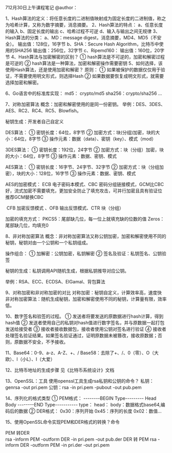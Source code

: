 712月30日上午课程笔记
@author：

1、Hash算法的定义：将任意长度的二进制值映射成为固定长度的二进制值，称之为哈希计算，又称为数字摘要，消息摘要。
2、Hash算法的特点：
	a、任意长度的输入
	b、固定长度的输出
	c、哈希过程不可逆
	d、输入与输出之间无规律
3、Hash算法的分类：
	a、MD：message digest，消息摘要，MD4、MD5（不安全）。
		输出值：128位，16字节
	b、SHA：Secure Hash Algorithm，比特币中使用的SHA256
		输出值：256位，32字节
	c、Ripemd160：
		输出值：160位，20字节
4、Hash算法与加密解密的区别？
	① hash算法是不可逆的，加密和解密过程是可逆的
	② hash算法是一种算法，加密和解密操作需要密钥
5、如何选择，该使用Hash算法，还是使用加密和解密？
原则：
	① 如果被保护的数据仅仅用于验证，不需要使用明文形式，则选择Hash
	② 如果数据要恢复成明文形式，就需要选择加密和解密。

6、Go语言中的标准库实现：
	md5： crypto/md5
	sha256：crypto/sha256
	...

7、对称加密算法
概念：加密和解密使用的是同一份密钥。
举例：DES、3DES、AES、RC2、RC4、RC5、Blowfish。

秘钥生成：开发者自己自定义

DES算法：
	① 密钥长度：64位，8字节
	② 加密方式：块(分组)加密，块的大小：64位，8字节
	③ 操作元素：数据（data）、密钥（key）、模式（mod）

3DES算法：
	① 密钥长度：192位，24字节
	② 加密方式：块（分组）加密，块的大小：64位，8字节
	③ 操作元素：数据、密钥、模式

AES算法：
	① 密钥长度：16字节、24字节、32字节
	② 加密方式：块（分组加密），块的大小：128位，16字节
	③ 操作元素：数据、密钥、模式

AES的加密模式：
	ECB 电子密码本模式、CBC 密码分组链接模式，GCM比CBC好，流式加密不需要填充，更加安全防止了填充攻击，可并行加密且具有验证位  推荐GCM替换CBC

​    CFB 加密反馈模式  、OFB 输出反馈模式、CTR 块（分组）

加密的填充方式：
	PKCS5：尾部缺几位，每一位上就填充缺的位数的值
	Zeros：尾部缺几位，均填充0

8、非对称加密算法
概念：非对称加密算法又称公钥加密，加密和解密使用不同的秘钥，秘钥对由一个公钥和一个私钥组成。

操作组合：
	① 加解密：公钥加密，私钥解密
	② 签名及验证：私钥签名、公钥验签

秘钥的生成：私钥调用API随机生成，根据私钥推导对应公钥。

举例：RSA、ECC、ECDSA、EIGamal、背包算法

9、对称加密和非对称加密的对比
	对称加密：秘钥自定义，计算效率高，速度快
	非对称加密算法：随机生成秘钥，加密和解密使用不同的秘钥，计算量有限，效率低。

10、数字签名和验签的过程。
	① 发送者将要发送的原数据进行hash计算，得到hash值
	② 发送者使用自己的私钥对hash值进行数字签名，并与原数据一起打包发送给接受者
	③ 接收者接收数据包，接收者使用公钥对签名进行验证
	④ 接收者处理签名验证结果。如果签名验证通过，证明原数据未被篡改，接收原数据；否则，原数据不安全，不予接收。

11、Base64：0-9、a-z、A-Z、+、/
	Base58：去除了+、/、0（零）、O（大欧）、l（小L）、I（大爱）

12、比特币地址的生成步骤
	见《比特币系统设计》文档

13、OpenSSL：工具
	使用openssl工具生成rsa私钥和公钥的命令？
	私钥：genrsa -out pri.pem
	公钥：rsa -in pri.pem -pubout -out pub.pem

14、序列化的格式类型
	① PEM格式：
		--------BEGIN Type---------
		Head
		Body
		--------END Type-----------
		type：
		head：
		body：数据格式base64,编码后的数据
	② DER格式：
		0x30：序列开始
		0x45：序列的长度
		0x02：数值...

15、使用OpenSSL命令实现PEM和DER格式的转换？命令

PEM 转DER	
rsa -inform PEM -outform DER -in pri.pem -out pub.der
DER 转 PEM
rsa -inform DER -outform PEM -in pri.der -out pri.pem



